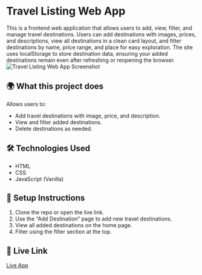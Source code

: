 # Travel Listing Web App
This is a frontend web application that allows users to add, view, filter, and manage travel destinations. Users can add destinations with images, prices, and descriptions, view all destinations in a clean card layout, and filter destinations by name, price range, and place for easy exploration.
The site uses localStorage to store destination data, ensuring your added destinations remain even after refreshing or reopening the browser.
![Travel Listing Web App Screenshot](https://github.com/user-attachments/assets/d4984caf-cb54-4311-b4ef-f29bf140916a)
## 🌍 What this project does
Allows users to:
- Add travel destinations with image, price, and description.
- View and filter added destinations.
- Delete destinations as needed.

## 🛠 Technologies Used
- HTML
- CSS
- JavaScript (Vanilla)

## 🚀 Setup Instructions
1. Clone the repo or open the live link.
2. Use the “Add Destination” page to add new travel destinations.
3. View all added destinations on the home page.
4. Filter using the filter section at the top.

## 🔗 Live Link
[Live App]([https://<username>.github.io/travel-listing-app/](https://aanshies.github.io/travel-listing-app/))
